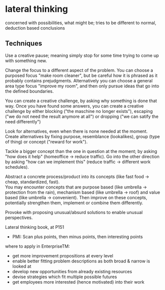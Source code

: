 # lateral thinking

concerned with possibilities, what might be; tries to be different to normal, deduction based conclusions

## Techniques

Use a creative pause; meaning simply stop for some time trying to come up with something new.

Change the focus to a different aspect of the problem. 
You can choose a purposed focus "make room cleaner", but be careful how it is phrased as it probably contains prejudgments.
Alternatively you can choose a general area type focus "improve my room", and then only pursue ideas that go into the defined boundaries.

You can create a creative challenge, by asking why something is done that way. 
Once you have found some answers, you can create a creative challenge by either blocking ("the maschine no longer exists"), escaping ("we do not need the result anymore at all") or dropping ("we can satify the need differently")

Look for alternatives, even when there is none needed at the moment. 
Create alternatives by fixing purpose, resemblance (lookalikes), group (type of thing) or concept ("reward for work"). 

Tackle a bigger concept than the one in question at the moment; by asking "how does it help" (homeoffice -> reduce traffic). 
Go into the other direction by asking "how can we implement this" (reduce traffic -> different work schedules).

Abstract a concrete process/product into its concepts (like fast food -> cheap, standardized, fast).  
You may encounter concepts that are purpose based (like umbrella -> protection from the rain), mechanism based (like umbrella -> roof) and value based (like umbrella -> convenient).
Then improve on these concepts, potentially strengthen them, implement or combine them differently.

Provoke with proposing unusual/absurd solutions to enable unusual perspectives.

Lateral thinking book, at P151

- PMI: Scan plus points, then minus points, then interesting points

where to apply in EnterpriseTM:

- get more improvement propositions at every level
- enable better fitting problem descriptions as both broad & narrow is looked at
- develop new opportunities from already existing resources
- devise strategies which fit multiple possible futures
- get employees more interested (hence motivated) into their work
